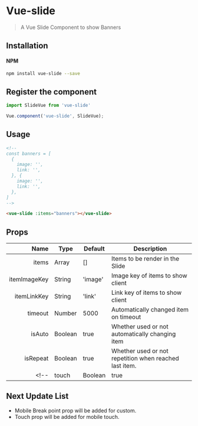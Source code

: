 # Vue-slide

> A Vue Slide Component to show Banners

## Installation
#### NPM

```bash
npm install vue-slide --save
```

## Register the component

```js
import SlideVue from 'vue-slide'
```

```js
Vue.component('vue-slide', SlideVue);
```

## Usage

```html
<!--
const banners = [
  {
    image: '',
    link: '',
  }, {
    image: '',
    link: '',
  },
]
-->

<vue-slide :items="banners"></vue-slide>
```

## Props
| Name | Type | Default | Description |
| ---:| --- | ---| --- |
| items | Array | [] | Items to be render in the Slide |
| itemImageKey | String | 'image' | Image key of items to show client |
| itemLinkKey | String | 'link' | Link key of items to show client |
| timeout | Number | 5000 | Automatically changed item on timeout |
| isAuto | Boolean | true | Whether used or not automatically changing item |
| isRepeat | Boolean | true | Whether used or not repetition when reached last item. |
<!-- | touch | Boolean | true | Whether used or not flip using touch action | -->

## Next Update List
- Mobile Break point prop will be added for custom.
- Touch prop will be added for mobile touch.
